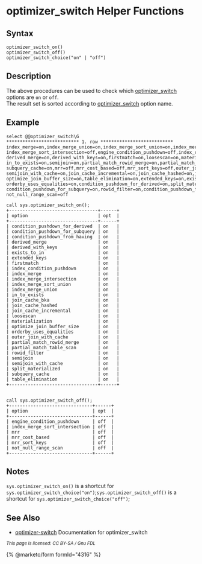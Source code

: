 # optimizer\_switch Helper Functions

## Syntax

```
optimizer_switch_on()
optimizer_switch_off()
optimizer_switch_choice("on" | "off")
```

## Description

The above procedures can be used to check which [optimizer\_switch](../../../../../../ha-and-performance/optimization-and-tuning/query-optimizations/optimizer-switch.md) options are `on` or `off`.\
The result set is sorted according to [optimizer\_switch](../../../../../../ha-and-performance/optimization-and-tuning/query-optimizations/optimizer-switch.md) option name.

## Example

```
select @@optimizer_switch\G
*************************** 1. row ***************************
index_merge=on,index_merge_union=on,index_merge_sort_union=on,index_merge_intersection=on,
index_merge_sort_intersection=off,engine_condition_pushdown=off,index_condition_pushdown=on,
derived_merge=on,derived_with_keys=on,firstmatch=on,loosescan=on,materialization=on,
in_to_exists=on,semijoin=on,partial_match_rowid_merge=on,partial_match_table_scan=on,
subquery_cache=on,mrr=off,mrr_cost_based=off,mrr_sort_keys=off,outer_join_with_cache=on,
semijoin_with_cache=on,join_cache_incremental=on,join_cache_hashed=on,join_cache_bka=on,
optimize_join_buffer_size=on,table_elimination=on,extended_keys=on,exists_to_in=on,
orderby_uses_equalities=on,condition_pushdown_for_derived=on,split_materialized=on,
condition_pushdown_for_subquery=on,rowid_filter=on,condition_pushdown_from_having=on,
not_null_range_scan=off

call sys.optimizer_switch_on();
+---------------------------------+------+
| option                          | opt  |
+---------------------------------+------+
| condition_pushdown_for_derived  | on   |
| condition_pushdown_for_subquery | on   |
| condition_pushdown_from_having  | on   |
| derived_merge                   | on   |
| derived_with_keys               | on   |
| exists_to_in                    | on   |
| extended_keys                   | on   |
| firstmatch                      | on   |
| index_condition_pushdown        | on   |
| index_merge                     | on   |
| index_merge_intersection        | on   |
| index_merge_sort_union          | on   |
| index_merge_union               | on   |
| in_to_exists                    | on   |
| join_cache_bka                  | on   |
| join_cache_hashed               | on   |
| join_cache_incremental          | on   |
| loosescan                       | on   |
| materialization                 | on   |
| optimize_join_buffer_size       | on   |
| orderby_uses_equalities         | on   |
| outer_join_with_cache           | on   |
| partial_match_rowid_merge       | on   |
| partial_match_table_scan        | on   |
| rowid_filter                    | on   |
| semijoin                        | on   |
| semijoin_with_cache             | on   |
| split_materialized              | on   |
| subquery_cache                  | on   |
| table_elimination               | on   |
+---------------------------------+------+


call sys.optimizer_switch_off();
+-------------------------------+------+
| option                        | opt  |
+-------------------------------+------+
| engine_condition_pushdown     | off  |
| index_merge_sort_intersection | off  |
| mrr                           | off  |
| mrr_cost_based                | off  |
| mrr_sort_keys                 | off  |
| not_null_range_scan           | off  |
+-------------------------------+------+
```

## Notes

`sys.optimizer_switch_on()` is a shortcut for `sys.optimizer_switch_choice("on")`;`sys.optimizer_switch_off()` is a shortcut for `sys.optimizer_switch_choice("off")`;

## See Also

* [optimizer-switch](../../../../../../ha-and-performance/optimization-and-tuning/query-optimizations/optimizer-switch.md) Documentation for optimizer\_switch

<sub>_This page is licensed: CC BY-SA / Gnu FDL_</sub>

{% @marketo/form formId="4316" %}
